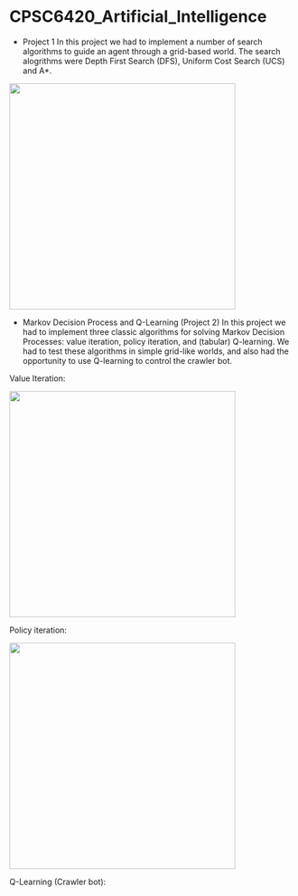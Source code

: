 # CPSC6420_Artificial_Intelligence

* Project 1
In this project we had to implement a number of search algorithms to guide an agent through a grid-based world. The search alogrithms were Depth First Search (DFS),
Uniform Cost Search (UCS) and A*.

<img src="https://user-images.githubusercontent.com/56795228/93152777-98c50a00-f6cd-11ea-8e17-17044f76e31a.png" width="400">

* Markov Decision Process and Q-Learning (Project 2)
In this project we had to implement three classic algorithms for solving Markov Decision Processes: value iteration, policy iteration, and (tabular) Q-learning. We had to test these algorithms in simple grid-like worlds, and also had the opportunity to use Q-learning to control the crawler bot.

Value Iteration:

<img src="https://user-images.githubusercontent.com/56795228/96210378-cfe24180-0f3f-11eb-9582-a78e550cdf34.gif" width="400">

Policy iteration:

<img src="https://user-images.githubusercontent.com/56795228/96210381-d1ac0500-0f3f-11eb-8563-69b1d101cc3f.gif" width="400">

Q-Learning (Crawler bot):







